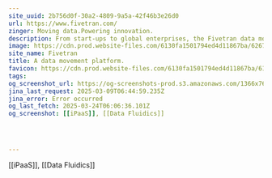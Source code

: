 ```yaml
---
site_uuid: 2b756d0f-30a2-4809-9a5a-42f46b3e26d0
url: https://www.fivetran.com/
zinger: Moving data.Powering innovation.
description: From start-ups to global enterprises, the Fivetran data movement platform unlocks innovation by accelerating insights, optimizing operations, and powering data-driven decisions.
image: https://cdn.prod.website-files.com/6130fa1501794ed4d11867ba/6267492360c41b79149c466a_fivetran_OGI.png
site_name: Fivetran
title: A data movement platform.
favicon: https://cdn.prod.website-files.com/6130fa1501794ed4d11867ba/6157393b4dfeb61275ec8f97_color.png
tags: 
og_screenshot_url: https://og-screenshots-prod.s3.amazonaws.com/1366x768/80/false/fc9525a0befd2e4bfd611b55b9bb545e68055b53fee17a8b811893cc3ee3dc8e.jpeg
jina_last_request: 2025-03-09T06:44:59.235Z
jina_error: Error occurred
og_last_fetch: 2025-03-24T06:06:36.101Z
og_screenshot: [[iPaaS]], [[Data Fluidics]]




---
```

[[iPaaS]], [[Data Fluidics]]



